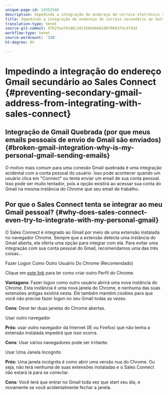 ```yaml
---
unique-page-id: 14352546
description: Impedindo a integração do endereço de correio eletrônico secundário ao Sales Connect - Documentos do Marketing - Documentação do produto
title: Impedindo a integração do endereço de correio secundário ao Sales Connect
translation-type: tm+mt
source-git-commit: 47b2fee7d146c3dc558d4bbb10070683f4cdfd3d
workflow-type: tm+mt
source-wordcount: '330'
ht-degree: 0%

---
```



# Impedindo a integração do endereço Gmail secundário ao Sales Connect {#preventing-secondary-gmail-address-from-integrating-with-sales-connect}

## Integração de Gmail Quebrada (por que meus emails pessoais de envio de Gmail são enviados) {#broken-gmail-integration-why-is-my-personal-gmail-sending-emails}

O motivo mais comum para uma conexão Gmail quebrada é uma integração acidental com a conta pessoal do usuário. Isso pode acontecer quando um usuário clica em &quot;Connect&quot; ou tenta enviar um email de sua conta pessoal. Isso pode ser muito tentador, pois a opção existirá ao acessar sua conta do Gmail na mesma instância do Chrome que seu email de trabalho.

## Por que o Sales Connect tenta se integrar ao meu Gmail pessoal? {#why-does-sales-connect-even-try-to-integrate-with-my-personal-gmail}

O Sales Connect é integrado ao Gmail por meio de uma extensão instalada no navegador Chrome. Sempre que a extensão detecta uma instância do Gmail aberta, ela oferta uma opção para integrar com ela. Para evitar uma integração com sua conta pessoal do Gmail, recomendamos uma das três coisas...

Fazer Logon Como Outro Usuário Do Chrome (Recomendado)

Clique em [este link](http://support.google.com/chrome/answer/2364824?hl=en) para ler como criar outro Perfil do Chrome.

**Vantagens**: Fazer logon como outro usuário abrirá uma nova instância do Chrome. Esta instância é uma nova janela do Chrome, e nenhuma das suas extensões antigas existirá nesta. Ele também mantém cookies para que você não precise fazer logon no seu Gmail todas as vezes.

**Cons**: Deve ter duas janelas do Chrome abertas.

Usar outro navegador

**Prós:** usar outro navegador da Internet (IE ou Firefox) que não tenha a extensão instalada impedirá que isso ocorra.

**Cons**: Usar vários navegadores pode ser irritante.

Usar Uma Janela Incognito

**Prós:** Uma janela incógnita é como abrir uma versão nua do Chrome. Ou seja, não terá nenhuma de suas extensões instaladas e o Sales Connect não estará lá para se conectar.

**Cons**: Você terá que entrar no Gmail toda vez que start seu dia, e novamente se você acidentalmente fechar a janela.

